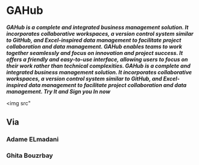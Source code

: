 # GAHub

***GAHub is a complete and integrated business management solution. It incorporates collaborative workspaces, a version control system similar to GitHub, and Excel-inspired data management to facilitate project collaboration and data management. GAHub enables teams to work together seamlessly and focus on innovation and project success. It offers a friendly and easy-to-use interface, allowing users to focus on their work rather than technical complexities.  GAHub is a complete and integrated business management solution. It incorporates collaborative workspaces, a version control system similar to GitHub, and Excel-inspired data management to facilitate project collaboration and data management. Try It and Sign you In now***


<img src"

## Via
### Adame ELmadani
### Ghita Bouzrbay
